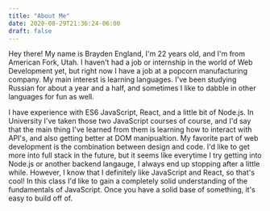 ```yaml
---
title: "About Me"
date: 2020-08-29T21:36:24-06:00
draft: false
---
```


Hey there! My name is Brayden England, I'm 22 years old, and I'm from American Fork, Utah. I haven't had a job or internship in the world of Web Development yet, but right now I have a job at a popcorn manufacturing company. My main interest is learning languages. I've been studying Russian for about a year and a half, and sometimes I like to dabble in other languages for fun as well. 

I have experience with ES6 JavaScript, React, and a little bit of Node.js. In University I've taken those two JavaScript courses of course, and I'd say that the main thing I've learned from them is learning how to interact with API's, and also getting better at DOM manipualtion. My favorite part of web development is the combination between design and code. I'd like to get more into full stack in the future, but it seems like everytime I try getting into Node.js or another backend langauge, I always end up stopping after a little while. However, I know that I definitely like JavaScript and React, so that's cool! In this class I'd like to gain a completely solid understanding of the fundamentals of JavaScript. Once you have a solid base of something, it's easy to build off of. 